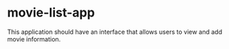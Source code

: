 # movie-list-app
This application should have an interface that allows users to view and add movie information.
